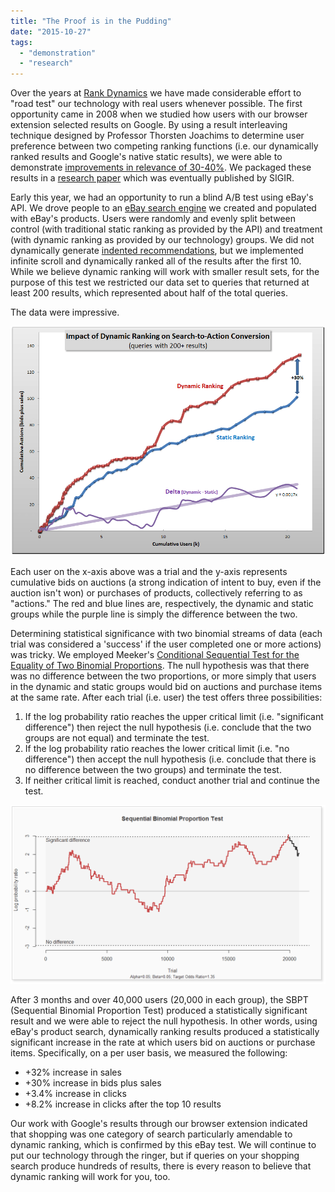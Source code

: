 ```yaml
---
title: "The Proof is in the Pudding"
date: "2015-10-27"
tags: 
  - "demonstration"
  - "research"
---
```


Over the years at [Rank Dynamics](http://www.RankDynamics.com) we have made considerable effort to "road test" our technology with real users whenever possible. The first opportunity came in 2008 when we studied how users with our browser extension selected results on Google. By using a result interleaving technique designed by Professor Thorsten Joachims to determine user preference between two competing ranking functions (i.e. our dynamically ranked results and Google's native static results), we were able to demonstrate [improvements in relevance of 30-40%](http://blog.rankdynamics.com/2008/12/01/evaluating-surf-canyons-technology-part-2/). We packaged these results in a [research paper](http://www.surfcanyon.com/SurfCanyonDemonstrationResearchPaper.pdf) which was eventually published by SIGIR.

Early this year, we had an opportunity to run a blind A/B test using eBay's API. We drove people to an [eBay search engine](http://ebay.rankdynamics.com) we created and populated with eBay's products. Users were randomly and evenly split between control (with traditional static ranking as provided by the API) and treatment (with dynamic ranking as provided by our technology) groups. We did not dynamically generate [indented recommendations](http://blog.rankdynamics.com/2007/10/11/discovering-discovery/), but we implemented infinite scroll and dynamically ranked all of the results after the first 10. While we believe dynamic ranking will work with smaller result sets, for the purpose of this test we restricted our data set to queries that returned at least 200 results, which represented about half of the total queries.

The data were impressive.

[![](/assets/images/rank-dynamics/eBay-test-1-search-to-action-conversion-by-user-2.png)](http://blog.rankdynamics.com/wp-content/uploads/2015/10/eBay-test-1-search-to-action-conversion-by-user-2.png)

Each user on the x-axis above was a trial and the y-axis represents cumulative bids on auctions (a strong indication of intent to buy, even if the auction isn't won) or purchases of products, collectively referring to as "actions." The red and blue lines are, respectively, the dynamic and static groups while the purple line is simply the difference between the two.

Determining statistical significance with two binomial streams of data (each trial was considered a 'success' if the user completed one or more actions) was tricky. We employed Meeker's [Conditional Sequential Test for the Equality of Two Binomial Proportions](http://www.jstor.org/stable/2346379?seq=1#page_scan_tab_contents). The null hypothesis was that there was no difference between the two proportions, or more simply that users in the dynamic and static groups would bid on auctions and purchase items at the same rate. After each trial (i.e. user) the test offers three possibilities:

1. If the log probability ratio reaches the upper critical limit (i.e. "significant difference") then reject the null hypothesis (i.e. conclude that the two groups are not equal) and terminate the test.
2. If the log probability ratio reaches the lower critical limit (i.e. "no difference") then accept the null hypothesis (i.e. conclude that there is no difference between the two groups) and terminate the test.
3. If neither critical limit is reached, conduct another trial and continue the test.

[![](/assets/images/rank-dynamics/SBRT.png)](http://blog.rankdynamics.com/wp-content/uploads/2015/10/SBRT.png)

After 3 months and over 40,000 users (20,000 in each group), the SBPT (Sequential Binomial Proportion Test) produced a statistically significant result and we were able to reject the null hypothesis. In other words, using eBay's product search, dynamically ranking results produced a statistically significant increase in the rate at which users bid on auctions or purchase items. Specifically, on a per user basis, we measured the following:

- +32% increase in sales
- +30% increase in bids plus sales
- +3.4% increase in clicks
- +8.2% increase in clicks after the top 10 results

Our work with Google's results through our browser extension indicated that shopping was one category of search particularly amendable to dynamic ranking, which is confirmed by this eBay test. We will continue to put our technology through the ringer, but if queries on your shopping search produce hundreds of results, there is every reason to believe that dynamic ranking will work for you, too.
